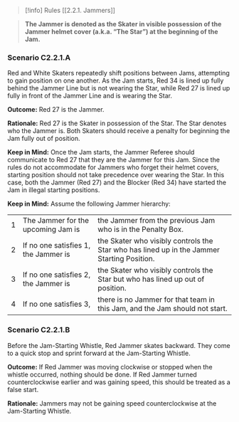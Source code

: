 > [!info] Rules
> [[2.2.1. Jammers]]

> **The Jammer is denoted as the Skater in visible possession of the Jammer helmet cover (a.k.a. “The Star”) at the beginning of the Jam.**

### Scenario C2.2.1.A

Red and White Skaters repeatedly shift positions between Jams, attempting to gain position on one another. As the Jam starts, Red 34 is lined up fully behind the Jammer Line but is not wearing the Star, while Red 27 is lined up fully in front of the Jammer Line and is wearing the Star.

**Outcome:** Red 27 is the Jammer.

**Rationale:** Red 27 is the Skater in possession of the Star. The Star denotes who the Jammer is. Both Skaters should receive a penalty for beginning the Jam fully out of position.

**Keep in Mind:** Once the Jam starts, the Jammer Referee should communicate to Red 27 that they are the Jammer for this Jam. Since the rules do not accommodate for Jammers who forget their helmet covers, starting position should not take precedence over wearing the Star. In this case, both the Jammer (Red 27) and the Blocker (Red 34) have started the Jam in illegal starting positions.

**Keep in Mind:** Assume the following Jammer hierarchy:

|     |                                      |                                                                                            |
| --- | ------------------------------------ | ------------------------------------------------------------------------------------------ |
| 1   | The Jammer for the upcoming Jam is   | the Jammer from the previous Jam who is in the Penalty Box.                                |
| 2   | If no one satisfies 1, the Jammer is | the Skater who visibly controls the Star who has lined up in the Jammer Starting Position. |
| 3   | If no one satisfies 2, the Jammer is | the Skater who visibly controls the Star but who has lined up out of position.             |
| 4   | If no one satisfies 3,               | there is no Jammer for that team in this Jam, and the Jam should not start.                |

### Scenario C2.2.1.B

Before the Jam-Starting Whistle, Red Jammer skates backward. They come to a quick stop and sprint forward at the Jam-Starting Whistle.

**Outcome:** If Red Jammer was moving clockwise or stopped when the whistle occurred, nothing should be done. If Red Jammer turned counterclockwise earlier and was gaining speed, this should be treated as a false start.

**Rationale:** Jammers may not be gaining speed counterclockwise at the Jam-Starting Whistle.